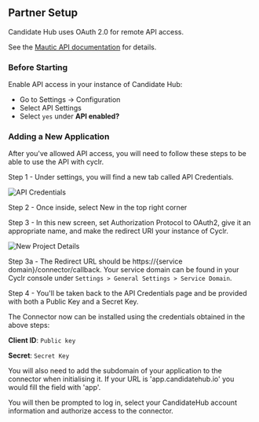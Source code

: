 <section class="setup partner" markdown="1">

## Partner Setup

<div class="section-content" markdown="1">

Candidate Hub uses OAuth 2.0 for remote API access. 

See the [Mautic API documentation](https://developer.mautic.org/#rest-api) for details.

### Before Starting

Enable API access in your instance of Candidate Hub: 

- Go to Settings -> Configuration
- Select API Settings
- Select ``yes`` under **API enabled?**

### Adding a New Application

After you've allowed API access, you will need to follow these steps to be able to use the API with cyclr.

Step 1 - Under settings, you will find a new tab called API Credentials. 

![API Credentials](./images/CandidateHub1.png)

Step 2 - Once inside, select New in the top right corner

Step 3 - In this new screen, set Authorization Protocol to OAuth2, give it an appropriate name, and make the redirect URI your instance of Cyclr.

![New Project Details](./images/CandidateHub2.png)

Step 3a - The Redirect URL should be https://<span></span>{service domain}/connector/callback. Your service domain can be found in your Cyclr console under `Settings > General Settings > Service Domain`.

Step 4 - You'll be taken back to the API Credentials page and be provided with both a Public Key and a Secret Key.

</div>

</section>

<section class="setup partner" markdown="1">

<div class="section-content" markdown="1">

The Connector now can be installed using the credentials obtained in the above steps:

**Client ID**: `Public key`

**Secret**: `Secret Key`

You will also need to add the subdomain of your application to the connector when initialising it. If your URL is 'app.candidatehub.io' you would fill the field with 'app'.

You will then be prompted to log in, select your CandidateHub account information and authorize access to the connector.

</div>

</section>
